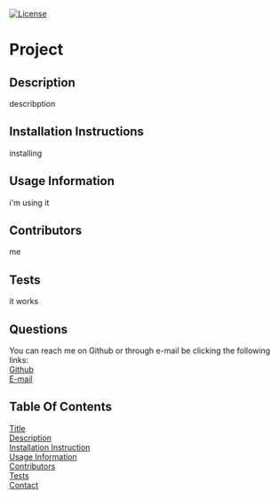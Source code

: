 [![License](https://img.shields.io/badge/License-Apache_2.0-blue.svg)](https://opensource.org/licenses/Apache-2.0)
# Project<span id="title"></span>
## Description
describption<span id="description"></span>
## Installation Instructions
installing<span id="installation"></span>
## Usage Information
i'm using it<span id="usage"></span>
## Contributors
me<span id="contributing"></span>
## Tests
it works<span id="tests"></span>
## Questions
You can reach me on Github or through e-mail be clicking the following links:<br>
[Github](https://github.com/maxman3789)<span id="github"></span><br>
[E-mail](mailto:sendmaxstuff@gmail.com)<span id="email"></span>
## Table Of Contents
<a href="#title">Title</a><br>
<a href="#description">Description</a><br>
<a href="#installation">Installation Instruction</a><br>
<a href="#usage">Usage Information</a><br>
<a href="#contributing">Contributors</a><br>
<a href="#tests">Tests</a><br>
<a href="#contact">Contact</a>
  